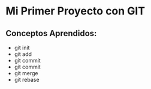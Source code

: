 # Mi Primer Proyecto con GIT

## Conceptos Aprendidos:

* git init
* git add
* git commit
* git commit
* git merge
* git rebase
